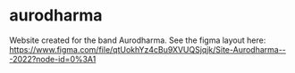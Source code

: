 # aurodharma
Website created for the band Aurodharma. 
See the figma layout here: https://www.figma.com/file/qtUokhYz4cBu9XVUQSjqjk/Site-Aurodharma---2022?node-id=0%3A1
